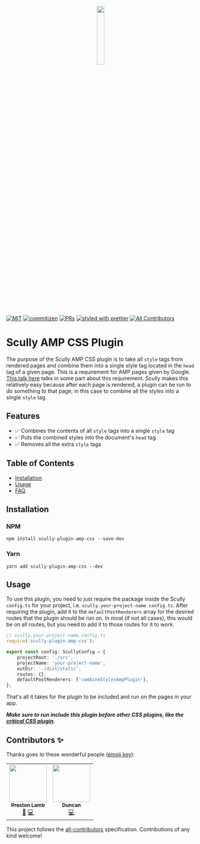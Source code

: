 <p align="center">
 <img width="20%" height="20%" src="https://raw.githubusercontent.com/pjlamb12/scully-plugin-amp-css/main/logo.svg">
</p>

<br />

[![MIT](https://img.shields.io/packagist/l/doctrine/orm.svg?style=flat-square)]()
[![commitizen](https://img.shields.io/badge/commitizen-friendly-brightgreen.svg?style=flat-square)]()
[![PRs](https://img.shields.io/badge/PRs-welcome-brightgreen.svg?style=flat-square)]()
[![styled with prettier](https://img.shields.io/badge/styled_with-prettier-ff69b4.svg?style=flat-square)](https://github.com/prettier/prettier)
[![All Contributors](https://img.shields.io/badge/all_contributors-0-orange.svg?style=flat-square)](#contributors-)

# Scully AMP CSS Plugin

The purpose of the Scully AMP CSS plugin is to take all `style` tags from rendered pages and combine them into a single style tag located in the `head` tag of a given page. This is a requirement for AMP pages given by Google. [This talk here](https://www.loom.com/share/35330a858cd741ba92e8be0c0496ffbb) talks in some part about this requirement. Scully makes this relatively easy because after each page is rendered, a plugin can be run to do something to that page; in this case to combine all the styles into a single `style` tag.

## Features

- ✅ Combines the contents of all `style` tags into a single `style` tag
- ✅ Puts the combined styles into the document's `head` tag
- ✅ Removes all the extra `style` tags

## Table of Contents

- [Installation](#installation)
- [Usage](#usage)
- [FAQ](#faq)

## Installation

### NPM

`npm install scully-plugin-amp-css --save-dev`

### Yarn

`yarn add scully-plugin-amp-css --dev`

## Usage

To use this plugin, you need to just require the package inside the Scully `config.ts` for your project, i.e. `scully.your-project-name.config.ts`. After requiring the plugin, add it to the `defaultPostRenderers` array for the desired routes that the plugin should be run on. In most (if not all cases), this would be on all routes, but you need to add it to those routes for it to work.

```ts
// scully.your-project-name.config.ts
require('scully-plugin-amp-css');

export const config: ScullyConfig = {
	projectRoot: './src',
	projectName: 'your-project-name',
	outDir: './dist/static',
	routes: {},
	defaultPostRenderers: ['combineStylesAmpPlugin'],
};
```

That's all it takes for the plugin to be included and run on the pages in your app.

**_Make sure to run include this plugin before other CSS plugins, like the [critical CSS plugin](https://www.npmjs.com/package/@scullyio/scully-plugin-critical-css)._**

## Contributors ✨

Thanks goes to these wonderful people ([emoji key](https://allcontributors.org/docs/en/emoji-key)):

<!-- ALL-CONTRIBUTORS-LIST:START - Do not remove or modify this section -->
<!-- prettier-ignore-start -->
<!-- markdownlint-disable -->
<table>
  <tr>
    <td align="center"><a href="http://www.prestonlamb.com"><img src="https://avatars3.githubusercontent.com/u/2006222?v=4?s=100" width="100px;" alt=""/><br /><sub><b>Preston Lamb</b></sub></a><br /><a href="https://github.com/pjlamb12/scully-plugin-amp-css/commits?author=pjlamb12" title="Documentation">📖</a> <a href="https://github.com/pjlamb12/scully-plugin-amp-css/commits?author=pjlamb12" title="Code">💻</a></td>
    <td align="center"><a href="https://anglebrackets.dev"><img src="https://avatars.githubusercontent.com/u/1952116?v=4?s=100" width="100px;" alt=""/><br /><sub><b>Duncan</b></sub></a><br /><a href="https://github.com/pjlamb12/scully-plugin-amp-css/commits?author=DuncanFaulkner" title="Code">💻</a></td>
  </tr>
</table>

<!-- markdownlint-restore -->
<!-- prettier-ignore-end -->

<!-- ALL-CONTRIBUTORS-LIST:END -->

This project follows the [all-contributors](https://github.com/all-contributors/all-contributors) specification. Contributions of any kind welcome!
